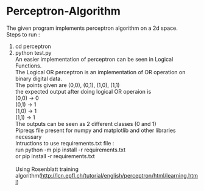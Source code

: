 # Perceptron-Algorithm
The given program implements perceptron algorithm on a 2d space. <br />
Steps to run : <br />
1. cd perceptron <br />
2. python test.py<br/>
An easier implementation of perceptron can be seen in Logical Functions. <br />
The Logical OR perceptron is an implementation of OR operation on binary digital data.<br />
The points given are (0,0), (0,1), (1,0), (1,1) <br />
the expected output after doing logical OR operaion is <br />
(0,0) -> 0 <br />
(0,1) -> 1 <br />
(1,0) -> 1 <br />
(1,1) -> 1 <br />
The outputs can be seen as 2 different classes (0 and 1) <br />
Pipreqs file present for numpy and matplotlib and other libraries necessary  <br />
Intructions to use requirements.txt file : <br />
run python -m pip install -r requirements.txt <br />
or pip install -r requirements.txt <br /> <br />
Using Rosenblatt training algorithm(http://lcn.epfl.ch/tutorial/english/perceptron/html/learning.html)
